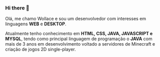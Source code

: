 ### Hi there 👋

Olá, me chamo Wollace e sou um desenvolvedor com interesses em linguagens <strong>WEB</strong> e <strong>DESKTOP</strong>.

Atualmente tenho conhecimento em <strong>HTML, CSS, JAVA, JAVASCRIPT e MYSQL</strong>, tendo como principal linguagem de programação o <strong>JAVA</strong> com mais de 3 anos em desenvolvimento voltado a servidores de Minecraft e criação de jogos 2D single-player.

<!--
**Wollace-Buarque/Wollace-Buarque** is a ✨ _special_ ✨ repository because its `README.md` (this file) appears on your GitHub profile.

Here are some ideas to get you started:

- 🔭 I’m currently working on ...
- 🌱 I’m currently learning ...
- 👯 I’m looking to collaborate on ...
- 🤔 I’m looking for help with ...
- 💬 Ask me about ...
- 📫 How to reach me: ...
- 😄 Pronouns: ...
- ⚡ Fun fact: ...
-->
